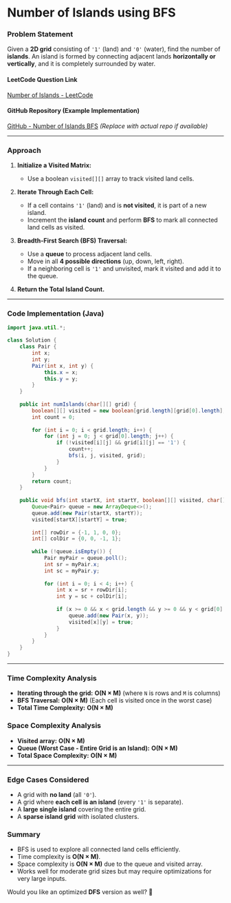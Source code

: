 # **Number of Islands using BFS**

### **Problem Statement**
Given a **2D grid** consisting of `'1'` (land) and `'0'` (water), find the number of **islands**. An island is formed by connecting adjacent lands **horizontally or vertically**, and it is completely surrounded by water.

#### **LeetCode Question Link**
[Number of Islands - LeetCode](https://leetcode.com/problems/number-of-islands/)

#### **GitHub Repository (Example Implementation)**
[GitHub - Number of Islands BFS](https://github.com/your-repo/num-islands-bfs) *(Replace with actual repo if available)*

---

### **Approach**
1. **Initialize a Visited Matrix:**
   - Use a boolean `visited[][]` array to track visited land cells.

2. **Iterate Through Each Cell:**
   - If a cell contains `'1'` (land) and is **not visited**, it is part of a new island.
   - Increment the **island count** and perform **BFS** to mark all connected land cells as visited.

3. **Breadth-First Search (BFS) Traversal:**
   - Use a **queue** to process adjacent land cells.
   - Move in all **4 possible directions** (up, down, left, right).
   - If a neighboring cell is `'1'` and unvisited, mark it visited and add it to the queue.

4. **Return the Total Island Count.**

---

### **Code Implementation (Java)**
```java
import java.util.*;

class Solution {
    class Pair {
        int x;
        int y;
        Pair(int x, int y) {
            this.x = x;
            this.y = y;
        }
    }
    
    public int numIslands(char[][] grid) {
        boolean[][] visited = new boolean[grid.length][grid[0].length];
        int count = 0;
        
        for (int i = 0; i < grid.length; i++) {
            for (int j = 0; j < grid[0].length; j++) {
                if (!visited[i][j] && grid[i][j] == '1') {
                    count++;
                    bfs(i, j, visited, grid);
                }
            }
        }
        return count;
    }
    
    public void bfs(int startX, int startY, boolean[][] visited, char[][] grid) {
        Queue<Pair> queue = new ArrayDeque<>();
        queue.add(new Pair(startX, startY));
        visited[startX][startY] = true;
        
        int[] rowDir = {-1, 1, 0, 0};
        int[] colDir = {0, 0, -1, 1};
        
        while (!queue.isEmpty()) {
            Pair myPair = queue.poll();
            int sr = myPair.x;
            int sc = myPair.y;
            
            for (int i = 0; i < 4; i++) {
                int x = sr + rowDir[i];
                int y = sc + colDir[i];
                
                if (x >= 0 && x < grid.length && y >= 0 && y < grid[0].length && !visited[x][y] && grid[x][y] == '1') {
                    queue.add(new Pair(x, y));
                    visited[x][y] = true;
                }
            }
        }
    }
}
```

---

### **Time Complexity Analysis**
- **Iterating through the grid:** **O(N × M)** (where `N` is rows and `M` is columns)
- **BFS Traversal:** **O(N × M)** (Each cell is visited once in the worst case)
- **Total Time Complexity:** **O(N × M)**

### **Space Complexity Analysis**
- **Visited array:** **O(N × M)**
- **Queue (Worst Case - Entire Grid is an Island):** **O(N × M)**
- **Total Space Complexity:** **O(N × M)**

---

### **Edge Cases Considered**
- A grid with **no land** (all `'0'`).
- A grid where **each cell is an island** (every `'1'` is separate).
- A **large single island** covering the entire grid.
- A **sparse island grid** with isolated clusters.

### **Summary**
- BFS is used to explore all connected land cells efficiently.
- Time complexity is **O(N × M)**.
- Space complexity is **O(N × M)** due to the queue and visited array.
- Works well for moderate grid sizes but may require optimizations for very large inputs.

Would you like an optimized **DFS** version as well? 🚀

